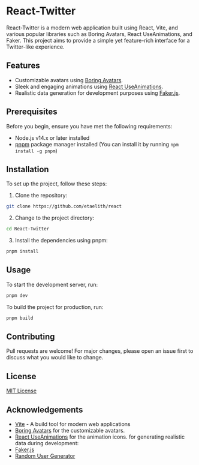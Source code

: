 # React-Twitter

React-Twitter is a modern web application built using React, Vite, and various popular libraries such as Boring Avatars, React UseAnimations, and Faker. This project aims to provide a simple yet feature-rich interface for a Twitter-like experience.

## Features

- Customizable avatars using [Boring Avatars](https://github.com/boringdesigners/boring-avatars).
- Sleek and engaging animations using [React UseAnimations](https://github.com/useAnimations/react-useanimations).
- Realistic data generation for development purposes using [Faker.js](https://github.com/marak/Faker.js/).

## Prerequisites

Before you begin, ensure you have met the following requirements:

- Node.js v14.x or later installed
- [pnpm](https://pnpm.io/) package manager installed (You can install it by running `npm install -g pnpm`)

## Installation

To set up the project, follow these steps:

1. Clone the repository:

``` bash
git clone https://github.com/etaelith/react
```

2. Change to the project directory:

``` bash
cd React-Twitter
```

3. Install the dependencies using pnpm:

``` bash
pnpm install
```

## Usage

To start the development server, run:

``` bash
pnpm dev
```

To build the project for production, run:

``` bash
pnpm build
```

## Contributing

Pull requests are welcome! For major changes, please open an issue first to discuss what you would like to change.

## License

[MIT License](https://choosealicense.com/licenses/mit/)

## Acknowledgements

- [Vite](https://vitejs.dev/) - A build tool for modern web applications
- [Boring Avatars](https://github.com/boringdesigners/boring-avatars) for the customizable avatars.
- [React UseAnimations](https://github.com/useAnimations/react-useanimations) for the animation icons.
for generating realistic data during development:
- [Faker.js](https://github.com/marak/Faker.js/) 
- [Random User Generator](https://randomuser.me/)
